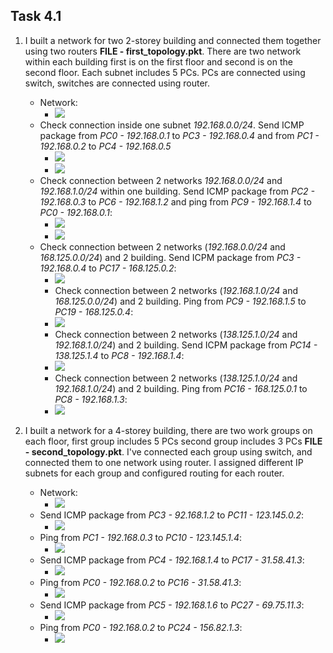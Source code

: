 ## Task 4.1

1) I built a network for two 2-storey building and connected them together using two routers **FILE - first_topology.pkt**. There are two network within each building first is on the first floor and second is on the second floor. Each subnet includes 5 PCs. PCs are connected using switch, switches are connected using router.
	* Network:
		* ![](https://i.imgur.com/oxyQekV.png)
	* Check connection inside one subnet *192.168.0.0/24*. Send ICMP package from *PC0 - 192.168.0.1* to *PC3 - 192.168.0.4* and from *PC1 - 192.168.0.2* to *PC4 - 192.168.0.5*
		* ![](https://i.imgur.com/A5VbawM.png)
		* ![](https://i.imgur.com/DQI2rTK.png)
	* Check connection between 2 networks *192.168.0.0/24* and *192.168.1.0/24* within one building. Send ICMP package from *PC2 - 192.168.0.3* to *PC6 - 192.168.1.2* and ping from *PC9 - 192.168.1.4* to *PC0 - 192.168.0.1*:
		* ![](https://i.imgur.com/fruaeKC.png)
		* ![](https://i.imgur.com/tVQ9Vgt.png)
	* Check connection between 2 networks (*192.168.0.0/24* and *168.125.0.0/24*) and 2 building. Send ICPM package from *PC3 - 192.168.0.4* to *PC17 - 168.125.0.2*:
		* ![](https://i.imgur.com/WxrLInA.png)
        * Check connection between 2 networks (*192.168.1.0/24* and *168.125.0.0/24*) and 2 building. Ping from *PC9 - 192.168.1.5* to *PC19 - 168.125.0.4*:
		* ![](https://i.imgur.com/c66Pyc8.png)
        * Check connection between 2 networks (*138.125.1.0/24* and *192.168.1.0/24*) and 2 building. Send ICPM package from *PC14 - 138.125.1.4* to *PC8 - 192.168.1.4*:
		* ![](https://i.imgur.com/hMJcX81.png)
        * Check connection between 2 networks (*138.125.1.0/24* and *192.168.1.0/24*) and 2 building. Ping from *PC16 - 168.125.0.1* to *PC8 - 192.168.1.3*:
		* ![](https://i.imgur.com/vCmlPVQ.png)                      


2) I built a network for a 4-storey building, there are two work groups on each floor, first group includes 5 PCs second group includes 3 PCs **FILE - second_topology.pkt**. I've connected each group using switch, and connected them to one network using router. I assigned different IP subnets for each group and configured routing for each router.
	* Network:
		* ![](https://i.imgur.com/DUpyXVx.png)
	* Send ICMP package from *PC3 - 92.168.1.2* to *PC11 - 123.145.0.2*:
		* ![](https://i.imgur.com/ALyKQ3f.png)
	* Ping from *PC1 - 192.168.0.3* to *PC10 - 123.145.1.4*:
		* ![](https://i.imgur.com/cNslIAj.png)
	* Send ICMP package from *PC4 - 192.168.1.4* to *PC17 - 31.58.41.3*:
		* ![](https://i.imgur.com/HwPf2PC.png)
	* Ping from *PC0 - 192.168.0.2* to *PC16 - 31.58.41.3*:
		* ![](https://i.imgur.com/xpko8qj.png)
	* Send ICMP package from *PC5 - 192.168.1.6* to *PC27 - 69.75.11.3*:
		* ![](https://i.imgur.com/1LO9m1N.png)
	* Ping from *PC0 - 192.168.0.2* to *PC24 - 156.82.1.3*:
		* ![](https://i.imgur.com/goBFiZ2.png)  
